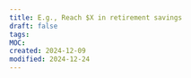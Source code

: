 ```yaml
---
title: E.g., Reach $X in retirement savings
draft: false
tags: 
MOC: 
created: 2024-12-09
modified: 2024-12-24
---
```

